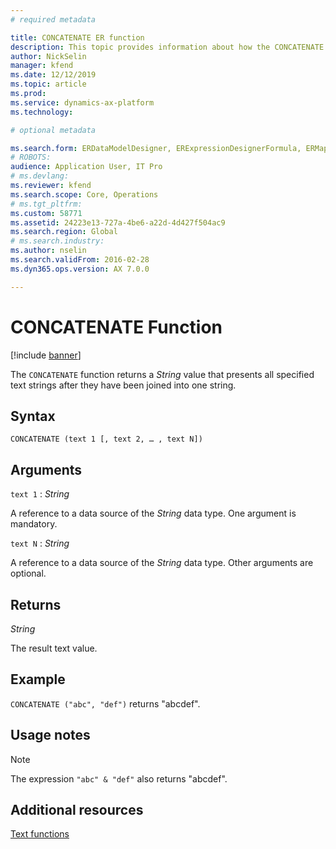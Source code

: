 ```yaml
---
# required metadata

title: CONCATENATE ER function
description: This topic provides information about how the CONCATENATE ER function is used
author: NickSelin
manager: kfend
ms.date: 12/12/2019
ms.topic: article
ms.prod: 
ms.service: dynamics-ax-platform
ms.technology: 

# optional metadata

ms.search.form: ERDataModelDesigner, ERExpressionDesignerFormula, ERMappedFormatDesigner, ERModelMappingDesigner
# ROBOTS: 
audience: Application User, IT Pro
# ms.devlang: 
ms.reviewer: kfend
ms.search.scope: Core, Operations
# ms.tgt_pltfrm: 
ms.custom: 58771
ms.assetid: 24223e13-727a-4be6-a22d-4d427f504ac9
ms.search.region: Global
# ms.search.industry: 
ms.author: nselin
ms.search.validFrom: 2016-02-28
ms.dyn365.ops.version: AX 7.0.0

---
```


# <a name="CONCATENATE">CONCATENATE Function</a>

[!include [banner](../includes/banner.md)]

The `CONCATENATE` function returns a *String* value that presents all specified text strings after they have been joined into one string.

## Syntax

```
CONCATENATE (text 1 [, text 2, … , text N])
```

## Arguments

`text 1` : *String*

A reference to a data source of the *String* data type. One argument is mandatory.

`text N` : *String*

A reference to a data source of the *String* data type. Other arguments are optional.

## Returns

*String*

The result text value.

## Example

`CONCATENATE ("abc", "def")` returns "abcdef".

## Usage notes

> [!NOTE] 
> The expression `"abc" & "def"` also returns "abcdef".

## Additional resources

[Text functions](er-functions-category-text.md)
